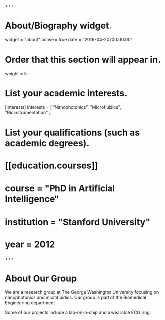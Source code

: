 +++
# About/Biography widget.
widget = "about"
active = true
date = "2016-04-20T00:00:00"

# Order that this section will appear in.
weight = 5

# List your academic interests.
[interests]
  interests = [
    "Nanophotonics",
    "Microfluidics",
    "Bioinstrumentation"
  ]

# List your qualifications (such as academic degrees).
# [[education.courses]]
#   course = "PhD in Artificial Intelligence"
#   institution = "Stanford University"
#   year = 2012
 
+++

# About Our Group

We are a research group at The George Washington University focusing on nanophotonics and microfluidics. Our group is part of the Biomedical Engineering department. 

Some of our projects include a lab-on-a-chip and a wearable ECG ring.